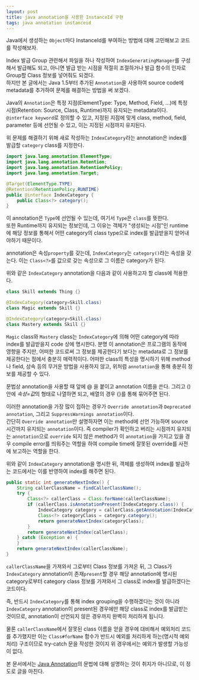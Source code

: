```yaml
---
layout: post
title: java annotation을 사용한 InstanceId 구현
tags: java annotation instanceid
---
```


Java에서 생성하는 `Object`마다 InstanceId를 부여하는 방법에 대해 고민해보고 코드를 작성해보자.

Index 발급 Group 관련해서 파일을 하나 작성하여 `IndexGeneratingManager`를 구성해서 발급해도 되고, 아니면 발급 받는 시점을 적절히 조절하거나 발급 함수의 인자로 Group할 Class 정보를 넣어줘도 되겠다.  
하지만 본 글에서는 Java 1.5부터 추가된 `Annotation`을 사용하여 source code에 metadata를 추가하여 문제를 해결하는 방법을 써 보겠다.

Java의 `Annotation`은 특정 지점(ElementType: Type, Method, Field, ...)에 특정 시점(Retention: Source, Class, Runtime)까지 유지되는 metadata이다.  
`@interface keyword`로 정의할 수 있고, 지정된 지점에 맞게 class, method, field, parameter 등에 선언될 수 있고, 이는 지정된 시점까지 유지된다.

위 문제를 해결하기 위해 새로 작성하는 `IndexCategory`라는 annotation은 index를 발급할 `category` class를 지정한다.

```java
import java.lang.annotation.ElementType;
import java.lang.annotation.Retention;
import java.lang.annotation.RetentionPolicy;
import java.lang.annotation.Target;

@Target(ElementType.TYPE)
@Retention(RetentionPolicy.RUNTIME)
public @interface IndexCategory {
	public Class<?> category();
}
```

이 annotation은 `Type`에 선언될 수 있는데, 여기서 `Type`은 `class`를 뜻한다.  
또한 Runtime까지 유지되는 정보인데, 그 이유는 객체가 "생성되는 시점"인 runtime에 해당 정보를 통해서 어떤 category의 class type으로 index를 발급받을지 얻어내야하기 때문이다.

annotation은 속성`property`를 갖는데, `IndexCategory`는 `category()`라는 속성을 갖는다. 이는 `Class<?>`를 값으로 갖는 속성으로 그 이름은 category가 된다.

위와 같은 `IndexCategory` annotation을 다음과 같이 사용하고자 할 class에 적용한다.

```java
class Skill extends Thing {}

@IndexCategory(category=Skill.class)
class Magic extends Skill {}

@IndexCategory(category=Skill.class)
class Mastery extends Skill {}
```

`Magic` class와 `Mastery` class는 `IndexCategory`에 의해 어떤 category에 따라 index를 발급받을지 code 상에 명시한다.
분명 이 annotation은 프로그램의 동작에 영향을 주지만, 어떠한 코드로써 그 정보를 제공한다기 보다는 metadata로 그 정보를 제공한다는 점에서 충분히 매력적이다. 어떠한 class의 특성을 명시하기 위해 method나 field, 상속 등의 무거운 방법을 사용하지 않고, 위처럼 `annotation`을 통해 충분히 정보를 제공할 수 있다.

문법상 annotation을 사용할 때 앞에 @ 을 붙이고 annotation 이름을 쓴다. 그리고 () 안에 *속성=값*의 형태로 나열하면 되고, 배열의 경우 {}를 통해 묶어주면 된다.

이러한 annotation을 가장 많이 접하는 경우가 `Override annotation`과 `Deprecated annotation`, 그리고 `SuppressWarnings annotation`이다.  
간단히 `Override annotation`만 설명하자면 이는 method에 선언 가능하며 source 시간까지 유지되는 `annotation`이다. 즉 compiler가 확인하고 버리는 시점까지 유지되는 `annotation`으로 `override` 되지 않은 method가 이 `annotation`을 가지고 있을 경우 compile error를 띄워주는 역할을 하여 compile time에 잘못된 override를 사전에 보고하는 역할을 한다.

위와 같이 `IndexCategory` annotation을 명시한 뒤, 객체를 생성하여 index를 발급하는 코드에서는 이를 반영하여 index를 해주면 된다.

```java
public static int generateNextIndex() {
	String callerClassName = findCallerClassName();
	try {
		Class<?> callerClass = Class.forName(callerClassName);
		if (callerClass.isAnnotationPresent(IndexCategory.class)) {
			IndexCategory category = callerClass.getAnnotation(IndexCategory.class);
			Class<?> categoryClass = category.category();
			return generateNextIndex(categoryClass);
		}
		return generateNextIndex(callerClass);
	} catch (Exception e) {
	}
	return generateNextIndex(callerClassName);
}
```

`callerClassName`을 가져와서 그로부터 Class 정보를 가져온 뒤, 그 Class가 `IndexCategory` annotation이 존재`present`할 경우 해당 annotation에 명시된 category로부터 category class 정보를 가져와서 그 class로 index를 발급하겠다는 코드이다.

즉, 반드시 `IndexCategory`를 통해 index grouping을 수행하겠다는 것이 아니라 `IndexCategory` annotation이 present된 경우에만 해당 class로 index를 발급받는 것이므로, annotation이 선언되지 않은 경우까지 완벽히 처리하게 됩니다.

물론 `callerClassName`에서 잘못된 class 이름을 얻을 경우에 대비해서 예외처리 코드를 추가했지만 이는 `Class#forName` 함수가 반드시 예외를 처리하게 하는(명시적 예외처리) 구조이므로 try-catch 문을 작성한 것이지 위 경우에서는 예외가 발생할 가능성이 없다.

본 문서에서는 [Java Annotation](http://en.wikipedia.org/wiki/Annotation#Java_annotations)의 문법에 대해 설명하는 것이 취지가 아니므로, 이 정도로 글을 마친다.